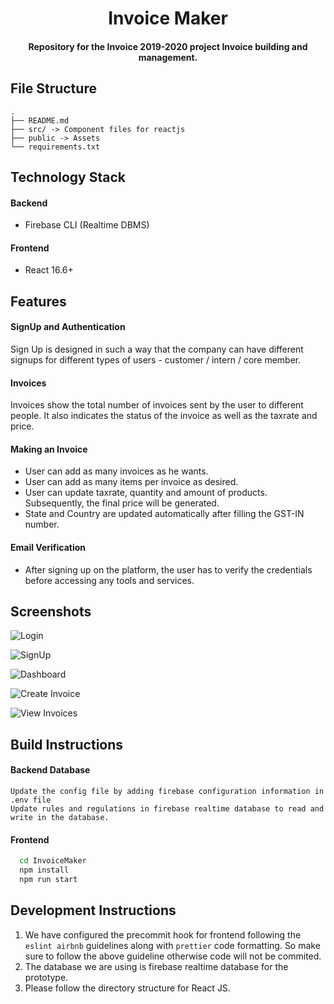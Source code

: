 
<h1 align="center">Invoice Maker</h1>

<h4 align='center'> Repository for the Invoice 2019-2020 project Invoice building and management.</h4>

## File Structure

```
.
├── README.md
├── src/ -> Component files for reactjs
├── public -> Assets
└── requirements.txt
```

## Technology Stack

#### Backend

- Firebase CLI (Realtime DBMS)

#### Frontend

- React 16.6+

## Features

#### SignUp and Authentication

Sign Up is designed in such a way that the company can have different signups for different types of users - customer / intern / core member.

#### Invoices

Invoices show the total number of invoices sent by the user to different people. It also indicates the status of the invoice as well as the taxrate and price.

#### Making an Invoice

- User can add as many invoices as he wants.
- User can add as many items per invoice as desired.
- User can update taxrate, quantity and amount of products. Subsequently, the final price will be generated.
- State and Country are updated automatically after filling the GST-IN number.

#### Email Verification

- After signing up on the platform, the user has to verify the credentials before accessing any tools and services. 

## Screenshots

![Login](https://postimg.cc/jw8yk3fq)

![SignUp](https://user-images.githubusercontent.com/48253287/89116464-fd2b6180-d4b1-11ea-812f-d8b8554663b7.png)

![Dashboard](https://user-images.githubusercontent.com/48253287/89116459-f997da80-d4b1-11ea-9f6c-684d86384b7c.png)

![Create Invoice](https://user-images.githubusercontent.com/48253287/89116460-fac90780-d4b1-11ea-9362-08aa049206bf.png)

![View Invoices](https://user-images.githubusercontent.com/48253287/89116461-fb619e00-d4b1-11ea-866d-9a58076ec773.png)



## Build Instructions

#### Backend Database

```
Update the config file by adding firebase configuration information in .env file
Update rules and regulations in firebase realtime database to read and write in the database.
```

#### Frontend

```bash
  cd InvoiceMaker
  npm install
  npm run start
```

## Development Instructions

1. We have configured the precommit hook for frontend following the `eslint airbnb` guidelines along with `prettier` code formatting. So make sure to follow the above guideline otherwise code will not be commited.
2. The database we are using is firebase realtime database for the prototype.
3. Please follow the directory structure for React JS.

